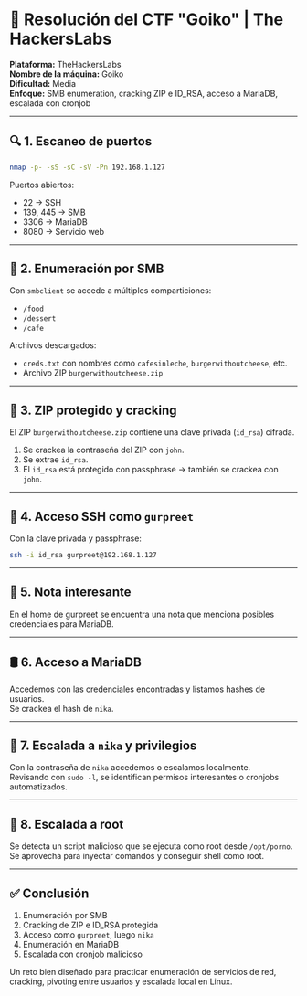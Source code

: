 # 🍔 Resolución del CTF "Goiko" | The HackersLabs

**Plataforma:** TheHackersLabs  
**Nombre de la máquina:** Goiko  
**Dificultad:** Media  
**Enfoque:** SMB enumeration, cracking ZIP e ID_RSA, acceso a MariaDB, escalada con cronjob

---

## 🔍 1. Escaneo de puertos

```bash
nmap -p- -sS -sC -sV -Pn 192.168.1.127
```

Puertos abiertos:

- 22 → SSH
- 139, 445 → SMB
- 3306 → MariaDB
- 8080 → Servicio web

---

## 📂 2. Enumeración por SMB

Con `smbclient` se accede a múltiples comparticiones:

- `/food`
- `/dessert`
- `/cafe`

Archivos descargados:

- `creds.txt` con nombres como `cafesinleche`, `burgerwithoutcheese`, etc.
- Archivo ZIP `burgerwithoutcheese.zip`

---

## 🔐 3. ZIP protegido y cracking

El ZIP `burgerwithoutcheese.zip` contiene una clave privada (`id_rsa`) cifrada.

1. Se crackea la contraseña del ZIP con `john`.
2. Se extrae `id_rsa`.
3. El `id_rsa` está protegido con passphrase → también se crackea con `john`.

---

## 🔑 4. Acceso SSH como `gurpreet`

Con la clave privada y passphrase:

```bash
ssh -i id_rsa gurpreet@192.168.1.127
```

---

## 🧾 5. Nota interesante

En el home de gurpreet se encuentra una nota que menciona posibles credenciales para MariaDB.

---

## 🛢️ 6. Acceso a MariaDB

Accedemos con las credenciales encontradas y listamos hashes de usuarios.  
Se crackea el hash de `nika`.

---

## 🧠 7. Escalada a `nika` y privilegios

Con la contraseña de `nika` accedemos o escalamos localmente.  
Revisando con `sudo -l`, se identifican permisos interesantes o cronjobs automatizados.

---

## 🧨 8. Escalada a root

Se detecta un script malicioso que se ejecuta como root desde `/opt/porno`.  
Se aprovecha para inyectar comandos y conseguir shell como root.

---

## ✅ Conclusión

1. Enumeración por SMB
2. Cracking de ZIP e ID_RSA protegida
3. Acceso como `gurpreet`, luego `nika`
4. Enumeración en MariaDB
5. Escalada con cronjob malicioso

Un reto bien diseñado para practicar enumeración de servicios de red, cracking, pivoting entre usuarios y escalada local en Linux.

